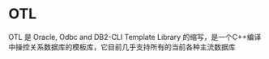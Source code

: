 
# OTL
 OTL 是 Oracle, Odbc and DB2-CLI Template Library 的缩写，是一个C++编译中操控关系数据库的模板库，它目前几乎支持所有的当前各种主流数据库
 